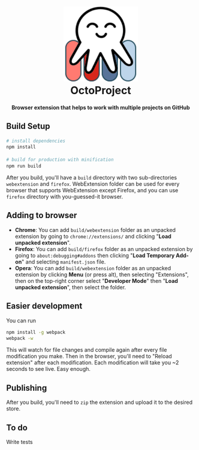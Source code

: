 <h1 align="center">
  <br>
  <a href="https://github.com/Starcounter/OctoProject">
    <img src="./icons/logo.svg" alt="OctoProject logo" width="200">
  </a>
  <br>
  OctoProject
  <br>
</h1>

<h4 align="center">Browser extension that helps to work with multiple projects on GitHub</h4>

## Build Setup

``` bash
# install dependencies
npm install

# build for production with minification
npm run build

```

After you build, you'll have a `build` directory with two sub-directories `webextension` and `firefox`. WebExtension folder can be used for every browser that supports WebExtension except Firefox, and you can use `firefox` directory with you-guessed-it browser.

## Adding to browser

- **Chrome**: You can add `build/webextension` folder as an unpacked extension by going to `chrome://extensions/` and clicking "**Load unpacked extension**".
- **Firefox**: You can add `build/firefox` folder as an unpacked extension by going to `about:debugging#addons` then clicking "**Load Temporary Add-on**" and selecting `manifest.json` file.
- **Opera**: You can add `build/webextension` folder as an unpacked extension by clicking **Menu** (or press alt), then selecting "Extensions", then on the top-right corner select "**Developer Mode**" then "**Load unpacked extension**", then select the folder.

## Easier development

You can run 
``` bash
npm install -g webpack
webpack -w
```
This will watch for file changes and compile again after every file modification you make. Then in the browser, you'll need to "Reload extension" after each modification. Each modification will take you ~2 seconds to see live. Easy enough.

## Publishing

After you build, you'll need to `zip` the extension and upload it to the desired store.

## To do

Write tests
